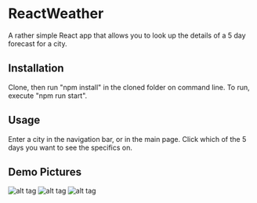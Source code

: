 # ReactWeather

A rather simple React app that allows you to look up the details of a 5 day forecast for a city.


## Installation

Clone, then run "npm install" in the cloned folder on command line. To run, execute "npm run start".


## Usage

Enter a city in the navigation bar, or in the main page. Click which of the 5 days you want to see the specifics on.

## Demo Pictures
![alt tag](https://raw.githubusercontent.com/DanielCPLau/ReactWeather/master/DemoPics/Screen%20Shot%202017-01-06%20at%209.36.20%20PM.png)
![alt tag](https://raw.githubusercontent.com/DanielCPLau/ReactWeather/master/DemoPics/Screen%20Shot%202017-01-06%20at%209.36.32%20PM.png)
![alt tag](https://raw.githubusercontent.com/DanielCPLau/ReactWeather/master/DemoPics/Screen%20Shot%202017-01-06%20at%209.36.42%20PM.png)
